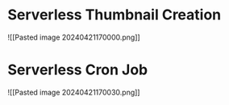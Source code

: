 
# Serverless Thumbnail Creation

![[Pasted image 20240421170000.png]]


# Serverless Cron Job

![[Pasted image 20240421170030.png]]